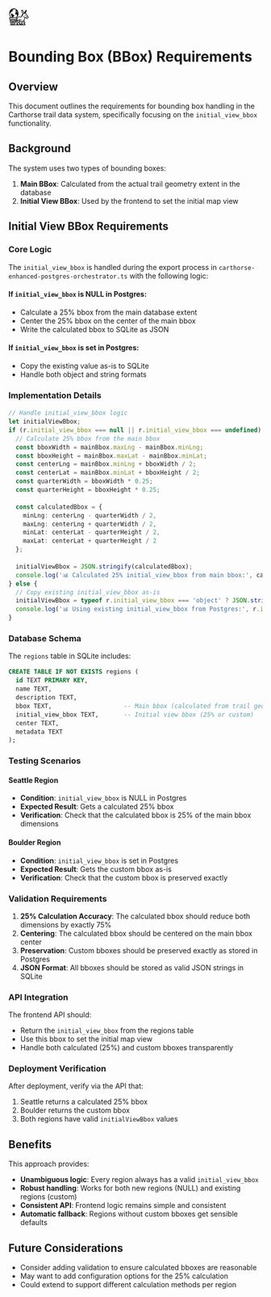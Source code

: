 <div align="left">
  <img src="../../carthorse-logo-small.png" alt="Carthorse Logo" width="40" height="40">
</div>

# Bounding Box (BBox) Requirements

## Overview

This document outlines the requirements for bounding box handling in the Carthorse trail data system, specifically focusing on the `initial_view_bbox` functionality.

## Background

The system uses two types of bounding boxes:
1. **Main BBox**: Calculated from the actual trail geometry extent in the database
2. **Initial View BBox**: Used by the frontend to set the initial map view

## Initial View BBox Requirements

### Core Logic

The `initial_view_bbox` is handled during the export process in `carthorse-enhanced-postgres-orchestrator.ts` with the following logic:

#### If `initial_view_bbox` is NULL in Postgres:
- Calculate a 25% bbox from the main database extent
- Center the 25% bbox on the center of the main bbox
- Write the calculated bbox to SQLite as JSON

#### If `initial_view_bbox` is set in Postgres:
- Copy the existing value as-is to SQLite
- Handle both object and string formats

### Implementation Details

```typescript
// Handle initial_view_bbox logic
let initialViewBbox;
if (r.initial_view_bbox === null || r.initial_view_bbox === undefined) {
  // Calculate 25% bbox from the main bbox
  const bboxWidth = mainBbox.maxLng - mainBbox.minLng;
  const bboxHeight = mainBbox.maxLat - mainBbox.minLat;
  const centerLng = mainBbox.minLng + bboxWidth / 2;
  const centerLat = mainBbox.minLat + bboxHeight / 2;
  const quarterWidth = bboxWidth * 0.25;
  const quarterHeight = bboxHeight * 0.25;
  
  const calculatedBbox = {
    minLng: centerLng - quarterWidth / 2,
    maxLng: centerLng + quarterWidth / 2,
    minLat: centerLat - quarterHeight / 2,
    maxLat: centerLat + quarterHeight / 2
  };
  
  initialViewBbox = JSON.stringify(calculatedBbox);
  console.log('📊 Calculated 25% initial_view_bbox from main bbox:', calculatedBbox);
} else {
  // Copy existing initial_view_bbox as-is
  initialViewBbox = typeof r.initial_view_bbox === 'object' ? JSON.stringify(r.initial_view_bbox) : r.initial_view_bbox;
  console.log('📊 Using existing initial_view_bbox from Postgres:', r.initial_view_bbox);
}
```

### Database Schema

The `regions` table in SQLite includes:

```sql
CREATE TABLE IF NOT EXISTS regions (
  id TEXT PRIMARY KEY,
  name TEXT,
  description TEXT,
  bbox TEXT,                    -- Main bbox (calculated from trail geometry)
  initial_view_bbox TEXT,       -- Initial view bbox (25% or custom)
  center TEXT,
  metadata TEXT
);
```

### Testing Scenarios

#### Seattle Region
- **Condition**: `initial_view_bbox` is NULL in Postgres
- **Expected Result**: Gets a calculated 25% bbox
- **Verification**: Check that the calculated bbox is 25% of the main bbox dimensions

#### Boulder Region
- **Condition**: `initial_view_bbox` is set in Postgres
- **Expected Result**: Gets the custom bbox as-is
- **Verification**: Check that the custom bbox is preserved exactly

### Validation Requirements

1. **25% Calculation Accuracy**: The calculated bbox should reduce both dimensions by exactly 75%
2. **Centering**: The calculated bbox should be centered on the main bbox center
3. **Preservation**: Custom bboxes should be preserved exactly as stored in Postgres
4. **JSON Format**: All bboxes should be stored as valid JSON strings in SQLite

### API Integration

The frontend API should:
- Return the `initial_view_bbox` from the regions table
- Use this bbox to set the initial map view
- Handle both calculated (25%) and custom bboxes transparently

### Deployment Verification

After deployment, verify via the API that:
1. Seattle returns a calculated 25% bbox
2. Boulder returns the custom bbox
3. Both regions have valid `initialViewBbox` values

## Benefits

This approach provides:
- **Unambiguous logic**: Every region always has a valid `initial_view_bbox`
- **Robust handling**: Works for both new regions (NULL) and existing regions (custom)
- **Consistent API**: Frontend logic remains simple and consistent
- **Automatic fallback**: Regions without custom bboxes get sensible defaults

## Future Considerations

- Consider adding validation to ensure calculated bboxes are reasonable
- May want to add configuration options for the 25% calculation
- Could extend to support different calculation methods per region 